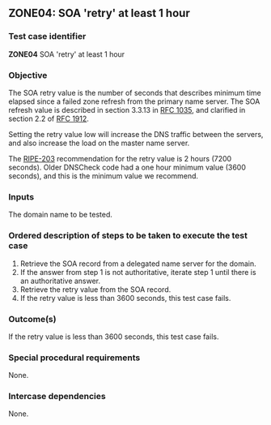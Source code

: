 ## ZONE04: SOA 'retry' at least 1 hour

### Test case identifier
**ZONE04** SOA 'retry' at least 1 hour

### Objective

The SOA retry value is the number of seconds that describes
minimum time elapsed since a failed zone refresh from the primary
name server. The SOA refresh value is described
in section 3.3.13 in [RFC 1035](https://tools.ietf.org/html/rfc1035),
and clarified in section 2.2 of
[RFC 1912](https://tools.ietf.org/html/rfc1912).

Setting the retry value low will increase the DNS traffic between
the servers, and also increase the load on the master name server.

The [RIPE-203](https://www.ripe.net/publications/docs/ripe-203) recommendation
for the retry value is 2 hours (7200 seconds). Older DNSCheck code
had a one hour minimum value (3600 seconds), and this is the minimum
value we recommend.

### Inputs

The domain name to be tested.

### Ordered description of steps to be taken to execute the test case

1. Retrieve the SOA record from a delegated name server for the domain.
2. If the answer from step 1 is not authoritative, iterate step 1 until there is an authoritative answer.
3. Retrieve the retry value from the SOA record.
4. If the retry value is less than 3600 seconds, this test case fails.

### Outcome(s)

If the retry value is less than 3600 seconds, this test case fails.

### Special procedural requirements

None.

### Intercase dependencies

None.

